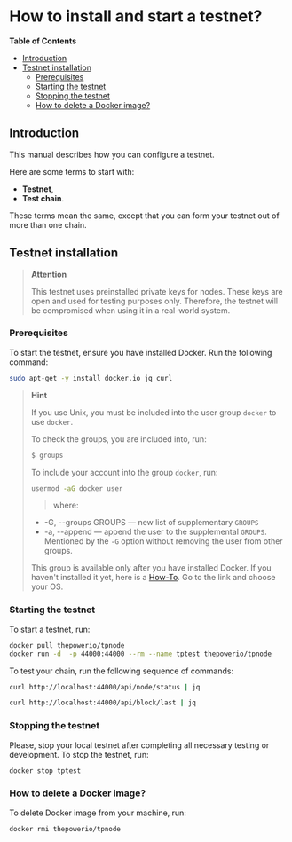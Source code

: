 # How to install and start a testnet?

<!-- START doctoc generated TOC please keep comment here to allow auto update -->
<!-- DON'T EDIT THIS SECTION, INSTEAD RE-RUN doctoc TO UPDATE -->
**Table of Contents**


- [Introduction](#introduction)
- [Testnet installation](#testnet-installation)
   - [Prerequisites](#prerequisites)
   - [Starting the testnet](#starting-the-testnet)
   - [Stopping the testnet](#stopping-the-testnet)
   - [How to delete a Docker image?](#how-to-delete-a-docker-image)

<!-- END doctoc generated TOC please keep comment here to allow auto update -->


## Introduction

This manual describes how you can configure a testnet.

Here are some terms to start with:

- **Testnet**,
- **Test chain**.

These terms mean the same, except that you can form your testnet out of more than one chain.

## Testnet installation

> **Attention**
>
> This testnet uses preinstalled private keys for nodes. These keys are open and used for testing purposes only. Therefore, the testnet will be compromised when using it in a real-world system.

### Prerequisites

To start the testnet, ensure you have installed Docker. Run the following command:

```bash
sudo apt-get -y install docker.io jq curl
```

> **Hint**
> 
> If you use Unix, you must be included into the user group `docker` to use `docker`.
>
> To check the groups, you are included into, run:
> 
> ```bash
> $ groups
> ```
> To include your account into the group `docker`, run:
> 
> ```bash
> usermod -aG docker user
> ```
> 
> > where:
>
> -  -G, --groups GROUPS — new list of supplementary `GROUPS`
> -  -a, --append — append the user to the supplemental `GROUPS`. Mentioned by the `-G` option without removing
     the user from other groups.
> 
> This group is available only after you have installed Docker. If you haven't installed it yet, here is a [How-To](https://docs.docker.com/engine/install/). Go to the link and choose your OS.

### Starting the testnet

To start a testnet, run:

```bash
docker pull thepowerio/tpnode 
docker run -d  -p 44000:44000 --rm --name tptest thepowerio/tpnode
```

To test your chain, run the following sequence of commands:

```bash
curl http://localhost:44000/api/node/status | jq
```

```bash
curl http://localhost:44000/api/block/last | jq
```

### Stopping the testnet

Please, stop your local testnet after completing all necessary testing or development. To stop the testnet, run:

```bash
docker stop tptest
```

### How to delete a Docker image?

To delete Docker image from your machine, run:

```bash
docker rmi thepowerio/tpnode
```